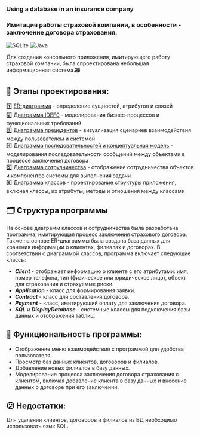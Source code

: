 ### Using a database in an insurance company   
### Имитация работы страховой компании, в особенности - заключение договора страхования.

![SQLite](https://img.shields.io/badge/SQLite-003B57?style=for-the-badge&logo=sqlite&logoColor=white)  ![Java](https://img.shields.io/badge/Java-ED8B00?style=for-the-badge&logo=java&logoColor=white) 

Для создания консольного приложения, имитирующего работу страховой компании, была спроектирована небольшая информационная система.🗃

## 📝 Этапы проектирования:
1️⃣ [ER-диаграмма](er.png) - определение сущностей, атрибутов и связей   
2️⃣ [Диаграмма IDEF0](idef0.png) - моделирования бизнес-процессов и функциональных требований   
3️⃣ [Диаграмма прецедентов](use_case.png) - визуализация сценариев взаимодействия между пользователем и системой   
4️⃣ [Диаграмма последовательностей и концептуальная модель](sequence.png) - моделирования последовательности сообщений между объектами в процессе заключения договора    
5️⃣ [Диаграмма сотрудничества](cooperation.png) - отображение сотрудничества объектов и компонентов системы для выполнения задачи   
6️⃣ [Диаграмма классов](class.png) - проектирование структуры приложения, включая классы, их атрибуты, методы и отношения между классами   

## 🗂 Структура программы
На основе диаграмм классов и сотрудничества была разработана программа, имитирующая процесс заключения страхового договора. Также на основе ER-диаграммы была создана база данных для хранения информации о клиентах, филиалах и договорах. В соответствии с диаграммой классов, программа включает следующие классы:
* ***Client*** - отображает информацию о клиенте с его атрибутами: имя, номер телефона, тип (физическое или юридическое лицо), объект для страхования и страхуемые риски.
* ***Application*** - класс для формирования заявки.
* ***Contract*** - класс для составления договора.
* ***Payment*** - класс, имитирующий оплату для заключения договора.
* ***SQL*** и ***DisplayDatabase*** - системные классы для подключения базы данных и отображения таблиц.

## 🚀 Функциональность программы:
- Отображение меню взаимодействия с программой для удобства пользователя.
- Просмотр баз данных клиентов, договоров и филиалов.
- Добавление новых филиалов в базу данных.
- Моделирование процесса заключения договора страхования с клиентом, включая добавление клиента в базу данных и внесение данных о договоре при его заключении.

## 😕 Недостатки: 
Для удаления клиентов, договоров и филиалов из БД необходимо использовать язык SQL.

